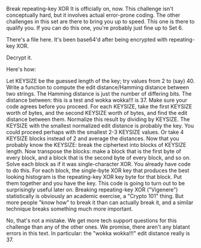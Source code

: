 Break repeating-key XOR
It is officially on, now.
This challenge isn't conceptually hard, but it involves actual error-prone coding. The other challenges in this set are there to bring you up to speed. This one is there to qualify you. If you can do this one, you're probably just fine up to Set 6.

There's a file here. It's been base64'd after being encrypted with repeating-key XOR.

Decrypt it.

Here's how:

Let KEYSIZE be the guessed length of the key; try values from 2 to (say) 40.
Write a function to compute the edit distance/Hamming distance between two strings. The Hamming distance is just the number of differing bits. The distance between:
this is a test
and
wokka wokka!!!
is 37. Make sure your code agrees before you proceed.
For each KEYSIZE, take the first KEYSIZE worth of bytes, and the second KEYSIZE worth of bytes, and find the edit distance between them. Normalize this result by dividing by KEYSIZE.
The KEYSIZE with the smallest normalized edit distance is probably the key. You could proceed perhaps with the smallest 2-3 KEYSIZE values. Or take 4 KEYSIZE blocks instead of 2 and average the distances.
Now that you probably know the KEYSIZE: break the ciphertext into blocks of KEYSIZE length.
Now transpose the blocks: make a block that is the first byte of every block, and a block that is the second byte of every block, and so on.
Solve each block as if it was single-character XOR. You already have code to do this.
For each block, the single-byte XOR key that produces the best looking histogram is the repeating-key XOR key byte for that block. Put them together and you have the key.
This code is going to turn out to be surprisingly useful later on. Breaking repeating-key XOR ("Vigenere") statistically is obviously an academic exercise, a "Crypto 101" thing. But more people "know how" to break it than can actually break it, and a similar technique breaks something much more important.

No, that's not a mistake.
We get more tech support questions for this challenge than any of the other ones. We promise, there aren't any blatant errors in this text. In particular: the "wokka wokka!!!" edit distance really is 37.